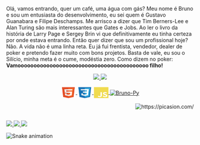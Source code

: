 Olá, vamos entrando, quer um café, uma água com gás? Meu nome é Bruno e sou um entusiasta do desenvolvimento, eu sei quem é Gustavo Guanabara e Filipe Deschamps. Me arrisco a dizer que Tim Berners-Lee e Alan Turing são mais interessantes que Gates e Jobs. Ao ler o livro da história de Larry Page e Sergey Brin vi que definitivamente eu tinha certeza por onde estava entrando. Então quer dizer que sou um profissional hoje? Não. A vida não é uma linha reta. Eu já fui frentista, vendedor, dealer de poker e pretendo fazer muito com bons projetos. Basta de vale, eu sou o Silício, minha meta é o cume, modéstia zero. Como dizem no poker:<b> Vamooooooooooooooooooooooooooooooooooooooooo filho!</b>

<div align="center">
  <a href="https://github.com/vonkoln">
  <img height="180em" src="https://github-readme-stats.vercel.app/api?username=vonkoln&show_icons=true&theme=dark&include_all_commits=true&count_private=true"/>
  <img height="180em" src="https://github-readme-stats.vercel.app/api/top-langs/?username=vonkoln&layout=compact&langs_count=7&theme=dark"/>
</div>
<div style="display: inline_block"><br>
  <div align="center">
  <img align="center" alt="Bruno-HTML" height="30" width="40" src="https://raw.githubusercontent.com/devicons/devicon/master/icons/html5/html5-original.svg">
  <img align="center" alt="Bruno-CSS" height="30" width="40" src="https://raw.githubusercontent.com/devicons/devicon/master/icons/css3/css3-original.svg">
  <img align="center" alt="Bruno-Js" height="30" width="40" src="https://raw.githubusercontent.com/devicons/devicon/master/icons/javascript/javascript-plain.svg">
  <img align="center" alt="Bruno-Py" height="30" width="40" src="https://icons8.com.br/icon/13441/python">    
  </div>

  <a href="https://picasion.com/"><img align="right" src="https://i.picasion.com/pic92/4c5a9eeb1036d7ede4d31b8df4233b03.gif" height="150"   alt="https://picasion.com/" /></a><br /><a href="https://picasion.com/">
 </a>
  ##
 
<div> 
  <div align="flex">
   <a href="https://www.youtube.com/channel/UCrsb-Ems4jYiWx8dyeaLfMA" target="_blank">
      <img src="https://img.shields.io/badge/YouTube-FF0000?style=for-the-badge&logo=youtube&logoColor=white" target="_blank">
    </a> 
   <a href = "mailto:brunovonkoln@gmail.com"><img src="https://img.shields.io/badge/-Gmail-%23333?style=for-the-badge&logo=gmail&logoColor=white" target="_blank"
    </a>
   <a href="https://www.linkedin.com/in/bruno-stefano-6ba968211" target="_blank"><img src="https://img.shields.io/badge/-LinkedIn-%230077B5?style=for-the-badge&logo=linkedin&logoColor=white" target="_blank">
    </a> 
     </div>
 
  ![Snake animation](https://github.com/vonkoln/vonkoln/blob/output/github-contribution-grid-snake.svg)
 
</div>
